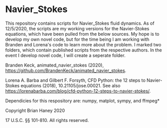 # Navier_Stokes
This repository contains scripts for Navier_Stokes fluid dynamics. As of 12/5/2020, the scripts are my working versions for the Navier-Stokes equations, which have been pulled from the below sources. My hope is to develop my own novel code, but for the time being I am working with Branden and Lorena's code to learn more about the problem. I marked two folders, which contain published scripts from the respective authors. In the event I develop novel code, I will create a seperate folder.

Branden Keck, animated_navier_stokes (2020), https://github.com/BrandenKeck/animated_navier_stokes.

Lorena A. Barba and Gilbert F. Forsyth, CFD Python: the 12 steps to Navier-Stokes equations (2018), 10.21105/jose.00021. See also https://lorenabarba.com/blog/cfd-python-12-steps-to-navier-stokes/.

Dependicies for this respository are: numpy, matplot, sympy, and ffmpeg*

Copyright Brian Haney 2020

17 U.S.C. §§ 101-810.
All rights reserved.

